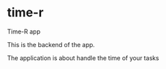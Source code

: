 # time-r
Time-R app

This is the backend of the app.

The application is about handle the time of your tasks

